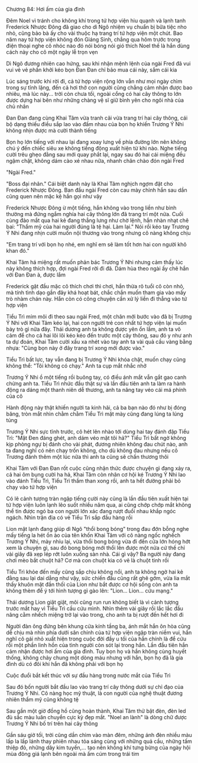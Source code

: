 




Chương 84: Hơi ấm của gia đình

Đêm Noel vì tránh cho không khí trong tứ hợp viện hiu quạnh và lạnh tanh Frederick Nhược Đông đã giao cho dì Ngô nhiệm vụ chuẩn bị bữa tiệc nho nhỏ, cũng bảo bà ấy cho vài thuộc hạ trang trí tứ hợp viện một chút. Bao năm nay tứ hợp viện không đón Giáng Sinh, chẳng qua hôm trước trong điện thoại nghe cô nhóc nào đó nói bóng nói gió thích Noel thế là hắn dùng cách này cho cô một ngày lễ trọn vẹn

Dì Ngô đương nhiên cao hứng, sau khi nhận mệnh lệnh của ngài Fred đã vui vui vẻ vẻ phấn khởi kéo bọn Đan Đan chỉ bảo mua cái này, sắm cái kia

Lúc sáng trước khi rời đi, cả tứ hợp viện rộng lớn vẫn như mọi ngày chìm trong sự tĩnh lặng, đến cả hơi thở con người cũng chẳng cảm nhận được bao nhiêu, mà lúc này... trời còn chưa tối, ngoài cổng có hai cây thông to lớn được dựng hai bên như những chàng vệ sĩ giữ bình yên cho ngôi nhà của chủ nhân

Đan Đan đang cùng Khai Tâm vừa tranh cãi vừa trang trí hai cây thông, cái bộ dạng thiếu điều sắp lao vào đấm nhau của bọn họ khiến Trương Ý Nhi không nhịn được mà cười thành tiếng

Bọn họ lớn tiếng với nhau lại đang xoay lưng về phía đường lớn nên không chú ý đến chiếc siêu xe không tiếng động xuất hiện từ khi nào. Nghe tiếng cười trêu ghẹo đằng sau mới quay phắt lại, ngay sau đó hai cái miệng đều ngậm chặt, không dám cào xé nhau nữa, nhanh chân chào đón ngài Fred


"Ngài Fred."

"Boss đại nhân." Cái biệt danh này là Khai Tâm nghịch ngợm đặt cho Frederick Nhược Đông. Ban đầu ngài Fred còn cau mày chỉnh hắn sau dần cũng quen nên mặc kệ hắn gọi như vậy

Frederick Nhược Đông ừ một tiếng, hắn không vào trong liền như bình thường mà đứng ngắm nghía hai cây thông lớn đã trang trí một nửa. Cuối cùng đảo mắt qua hai kẻ đang thẳng lưng như chờ lệnh, hắn nhàn nhạt chê bai: "Thẩm mỹ của hai người đúng là tệ hại. Làm lại." Nói rồi kéo tay Trương Ý Nhi đang nhịn cười muốn nội thương vào trong nhưng cô nàng không chịu

"Em trang trí với bọn họ nhé, em nghĩ em sẽ làm tốt hơn hai con người khô khan đó."

Khai Tâm há miệng rất muốn phản bác Trương Ý Nhi nhưng cảm thấy lúc này không thích hợp, đợi ngài Fred rời đi đã. Dám hùa theo ngài ấy chê hắn với Đan Đan à, được lắm

Frederick gật đầu mặc cô thích chơi thì chơi, hắn thừa rõ tuổi cô còn nhỏ, mà tính tình dạo gần đây khá hoạt bát, chắc chắn muốn tham gia vào mấy trò nhàm chán này. Hắn còn có công chuyện cần xử lý liền đi thẳng vào tứ hợp viện

Tiểu Trì mím môi đi theo sau ngài Fred, một chân mới bước vào đã bị Trương Ý Nhi với Khai Tâm kéo lại, hai con người trẻ con nhất tứ hợp viện lại muốn bày trò gì nữa đây. Thái dương anh ta không được yên ổn lắm, anh ta vô cảm để cho cả hai lôi lôi kéo kéo đến trước một cây thông, sau đó y như anh ta dự đoán, Khai Tâm cười xấu xa nhét vào tay anh ta vài quả cầu vàng bằng nhựa: "Cùng bọn này ở đây trang trí xong mới được vào."

Tiểu Trì bất lực, tay vẫn đang bị Trương Ý Nhi khóa chặt, muốn chạy cũng không thể: "Tôi không có chạy." Anh ta cụp mắt nhắc nhở


Trương Ý Nhi ồ một tiếng rồi buông tay, có điều ánh mắt vẫn gắt gao canh chừng anh ta. Tiểu Trì nhức đầu thật sự và lần đầu tiên anh ta làm ra hành động ra dáng một thanh niên dễ thương, anh ta nâng tay véo cái má phính của cô

Hành động này thật khiến người ta kinh hãi, cả ba bạn nào đó như bị đóng băng, tròn mắt nhìn chằm chằm Tiểu Trì mặt mày cũng đang lúng ta lúng túng

Trương Ý Nhi sực tĩnh trước, cô hét lên nhào tới dùng hai tay đánh đập Tiểu Trì: "Mặt Đen đáng ghét, anh dám véo mặt tôi hả?" Tiểu Trì bất ngờ không kịp phòng ngự bị đánh cho vài phát, đương nhiên không đau chút nào, anh ta đang nghĩ có nên chạy trốn không, cho dù không đau nhưng nếu cô Trương đánh thêm một lúc nữa thì anh ta cũng sẽ chấn thương thôi

Khai Tâm với Đan Đan rốt cuộc cũng nhận thức được chuyện gì đang xảy ra, cả hai ôm bụng cười ha hả, Khai Tâm còn nhân cơ hội ké Trương Ý Nhi lao vào đánh Tiểu Trì, Tiểu Trì thầm than xong rồi, anh ta hết đường phải bỏ chạy vào tứ hợp viện

Có lẽ cảnh tượng tràn ngập tiếng cười này cũng là lần đầu tiên xuất hiện tại tứ hợp viện luôn lạnh lẽo suốt nhiều năm qua, ai cũng chớp chớp mắt không thể tin được ngó ba con người lớn xác đang rượt đuổi nhau khắp ngóc ngách. Nhìn trận địa có vẻ Tiểu Trì sắp đầu hàng rồi

Lion mặt lạnh đang giúp dì Ngô "thổi bong bóng" trong đau đớn bỗng nghe mấy tiếng la hét ồn ào của tên khốn Khai Tâm với cô nàng ngốc nghếch Trương Ý Nhi, mày nhíu lại, vừa thổi bong bóng vừa đi đến cửa lớn hóng hớt xem là chuyện gì, sau đó bong bóng mới thổi lên được một nửa cứ thế chỉ vài giây đã xẹp lép rớt luôn xuống sàn nhà. Cái gì vậy? Ba người này đang chơi mèo bắt chuột hả? Cơ mà con chuột kia có vẻ là chuột tinh rồi

Tiểu Trì khỏe đến mấy cũng sắp chịu không nổi, anh ta không ngờ hai kẻ đằng sau lại dai dẳng như vậy, sức chiến đấu cũng rất ghê gớm, vừa lia mắt thấy khuôn mặt đần thối của Lion như bắt được cơ hội sống còn anh ta không thèm để ý tới hình tượng gì gào lên: "Lion... Lion... cứu mạng."

Thái dương Lion giật giật, môi cũng run run không biết là vì cảnh tượng trước mắt hay vì Tiểu Trì cầu cứu mình. Nhìn thêm vài giây rồi lắc lắc đầu nâng cằm nhếch miệng trở lại vào trong, cho anh ta bị rượt đến hết hơi đi


Người đàn ông đứng bên khung cửa kính tầng ba, ánh mắt hắn ôn hòa cũng dễ chịu mà nhìn phía dưới sân chính của tứ hợp viện ngập tràn niềm vui, hắn nghĩ cô gái nhỏ xuất hiện trong cuộc đời đầy u tối của hắn chính là để cứu rỗi một phần linh hồn của tình người còn sót lại trong hắn. Lần đầu tiên hắn cảm nhận được hơi ấm của gia đình. Tuy bọn họ và hắn không cùng huyết thống, không chảy chung một dòng máu nhưng với hắn, bọn họ đã là gia đình dù có đôi khi hắn đã không phải với bọn họ

Cuộc đuổi bắt kết thúc với sự đầu hàng trong nước mắt của Tiểu Trì

Sau đó bốn người bắt đầu lao vào trang trí cây thông dưới sự chỉ đạo của Trương Ý Nhi. Cô nàng học mỹ thuật, là con người của nghệ thuật đương nhiên thẩm mỹ cũng không tệ

Sau gần một giờ đồng hồ cũng hoàn thành, Khai Tâm thử bật đèn, đèn led đủ sắc màu luân chuyển cực kỳ đẹp mắt. "Noel an lành" là dòng chữ được Trương Ý Nhi bố trí trên hai cây thông

Gần sáu giờ tối, trời cũng dần chìm vào màn đêm, những ánh đèn nhiều màu lấp la lấp lánh thay phiên nhau tỏa sáng cùng với những quả cầu, những tấm thiệp đỏ, những dây kim tuyến,... tạo nên không khí tưng bừng của ngày hội mùa đông giá lạnh bên ngoài mà ấm cúm trong trái tim




